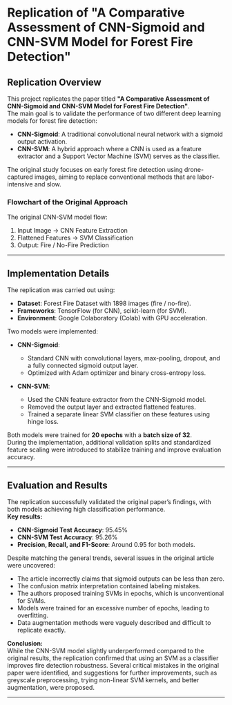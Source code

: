 # Replication of "A Comparative Assessment of CNN-Sigmoid and CNN-SVM Model for Forest Fire Detection"

## Replication Overview

This project replicates the paper titled **"A Comparative Assessment of CNN-Sigmoid and CNN-SVM Model for Forest Fire Detection"**.  
The main goal is to validate the performance of two different deep learning models for forest fire detection:

- **CNN-Sigmoid**: A traditional convolutional neural network with a sigmoid output activation.
- **CNN-SVM**: A hybrid approach where a CNN is used as a feature extractor and a Support Vector Machine (SVM) serves as the classifier.

The original study focuses on early forest fire detection using drone-captured images, aiming to replace conventional methods that are labor-intensive and slow.

### Flowchart of the Original Approach
The original CNN-SVM model flow:
1. Input Image → CNN Feature Extraction
2. Flattened Features → SVM Classification
3. Output: Fire / No-Fire Prediction

---

## Implementation Details

The replication was carried out using:
- **Dataset**: Forest Fire Dataset with 1898 images (fire / no-fire).
- **Frameworks**: TensorFlow (for CNN), scikit-learn (for SVM).
- **Environment**: Google Colaboratory (Colab) with GPU acceleration.

Two models were implemented:

- **CNN-Sigmoid**: 
  - Standard CNN with convolutional layers, max-pooling, dropout, and a fully connected sigmoid output layer.
  - Optimized with Adam optimizer and binary cross-entropy loss.
  
- **CNN-SVM**:
  - Used the CNN feature extractor from the CNN-Sigmoid model.
  - Removed the output layer and extracted flattened features.
  - Trained a separate linear SVM classifier on these features using hinge loss.

Both models were trained for **20 epochs** with a **batch size of 32**.  
During the implementation, additional validation splits and standardized feature scaling were introduced to stabilize training and improve evaluation accuracy.

---

## Evaluation and Results

The replication successfully validated the original paper’s findings, with both models achieving high classification performance.  
**Key results:**
- **CNN-Sigmoid Test Accuracy**: 95.45%
- **CNN-SVM Test Accuracy**: 95.26%
- **Precision, Recall, and F1-Score**: Around 0.95 for both models.

Despite matching the general trends, several issues in the original article were uncovered:
- The article incorrectly claims that sigmoid outputs can be less than zero.
- The confusion matrix interpretation contained labeling mistakes.
- The authors proposed training SVMs in epochs, which is unconventional for SVMs.
- Models were trained for an excessive number of epochs, leading to overfitting.
- Data augmentation methods were vaguely described and difficult to replicate exactly.

**Conclusion:**  
While the CNN-SVM model slightly underperformed compared to the original results, the replication confirmed that using an SVM as a classifier improves fire detection robustness. Several critical mistakes in the original paper were identified, and suggestions for further improvements, such as greyscale preprocessing, trying non-linear SVM kernels, and better augmentation, were proposed.

---
